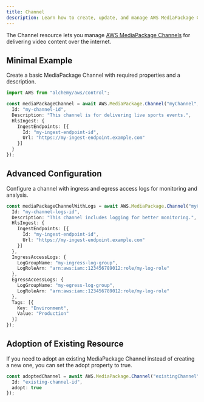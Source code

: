 ```yaml
---
title: Channel
description: Learn how to create, update, and manage AWS MediaPackage Channels using Alchemy Cloud Control.
---
```


The Channel resource lets you manage [AWS MediaPackage Channels](https://docs.aws.amazon.com/mediapackage/latest/userguide/) for delivering video content over the internet.

## Minimal Example

Create a basic MediaPackage Channel with required properties and a description.

```ts
import AWS from "alchemy/aws/control";

const mediaPackageChannel = await AWS.MediaPackage.Channel("myChannel", {
  Id: "my-channel-id",
  Description: "This channel is for delivering live sports events.",
  HlsIngest: {
    IngestEndpoints: [{
      Id: "my-ingest-endpoint-id",
      Url: "https://my-ingest-endpoint.example.com"
    }]
  }
});
```

## Advanced Configuration

Configure a channel with ingress and egress access logs for monitoring and analysis.

```ts
const mediaPackageChannelWithLogs = await AWS.MediaPackage.Channel("myChannelWithLogs", {
  Id: "my-channel-logs-id",
  Description: "This channel includes logging for better monitoring.",
  HlsIngest: {
    IngestEndpoints: [{
      Id: "my-ingest-endpoint-id",
      Url: "https://my-ingest-endpoint.example.com"
    }]
  },
  IngressAccessLogs: {
    LogGroupName: "my-ingress-log-group",
    LogRoleArn: "arn:aws:iam::123456789012:role/my-log-role"
  },
  EgressAccessLogs: {
    LogGroupName: "my-egress-log-group",
    LogRoleArn: "arn:aws:iam::123456789012:role/my-log-role"
  },
  Tags: [{
    Key: "Environment",
    Value: "Production"
  }]
});
```

## Adoption of Existing Resource

If you need to adopt an existing MediaPackage Channel instead of creating a new one, you can set the adopt property to true.

```ts
const adoptedChannel = await AWS.MediaPackage.Channel("existingChannel", {
  Id: "existing-channel-id",
  adopt: true
});
```